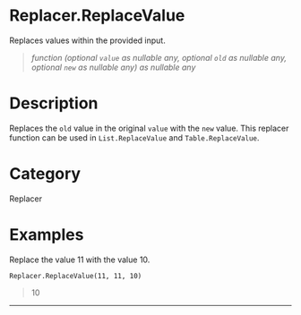 ﻿# Replacer.ReplaceValue
Replaces values within the provided input.
> _function (optional <code>value</code> as nullable any, optional <code>old</code> as nullable any, optional <code>new</code> as nullable any) as nullable any_
# Description 
Replaces the <code>old</code> value in the original <code>value</code> with the <code>new</code> value. This replacer function can be used in <code>List.ReplaceValue</code> and <code>Table.ReplaceValue</code>.

# Category 
Replacer
# Examples 
Replace the value 11 with the value 10.
```
Replacer.ReplaceValue(11, 11, 10)
```
> 10
***
